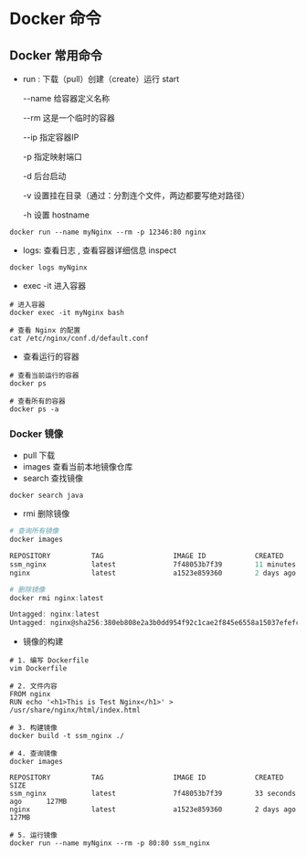 # Docker 命令

## Docker 常用命令

* run : 下载（pull）创建（create）运行 start

  --name 给容器定义名称

  --rm 这是一个临时的容器

  --ip 指定容器IP

  -p 指定映射端口

  -d 后台启动

  -v 设置挂在目录（通过：分割连个文件，两边都要写绝对路径）

  -h 设置 hostname

```shell
docker run --name myNginx --rm -p 12346:80 nginx
```

* logs: 查看日志 , 查看容器详细信息 inspect 

```shell
docker logs myNginx
```

* exec -it 进入容器

```shell
# 进入容器
docker exec -it myNginx bash

# 查看 Nginx 的配置
cat /etc/nginx/conf.d/default.conf 
```

* 查看运行的容器

```shell
# 查看当前运行的容器
docker ps

# 查看所有的容器
docker ps -a
```

### Docker 镜像

* pull 下载
* images 查看当前本地镜像仓库
* search 查找镜像

```shell
docker search java
```

* rmi 删除镜像

```powershell
# 查询所有镜像
docker images

REPOSITORY          TAG                 IMAGE ID            CREATED             SIZE
ssm_nginx           latest              7f48053b7f39        11 minutes ago      127MB
nginx               latest              a1523e859360        2 days ago          127MB

# 删除镜像
docker rmi nginx:latest

Untagged: nginx:latest
Untagged: nginx@sha256:380eb808e2a3b0dd954f92c1cae2f845e6558a15037efefcabc5b4e03d666d03
```

* 镜像的构建

```shell
# 1. 编写 Dockerfile
vim Dockerfile

# 2. 文件内容
FROM nginx
RUN echo '<h1>This is Test Nginx</h1>' > /usr/share/nginx/html/index.html

# 3. 构建镜像
docker build -t ssm_nginx ./

# 4. 查询镜像
docker images

REPOSITORY          TAG                 IMAGE ID            CREATED             SIZE
ssm_nginx           latest              7f48053b7f39        33 seconds ago      127MB
nginx               latest              a1523e859360        2 days ago          127MB

# 5. 运行镜像
docker run --name myNginx --rm -p 80:80 ssm_nginx
```

